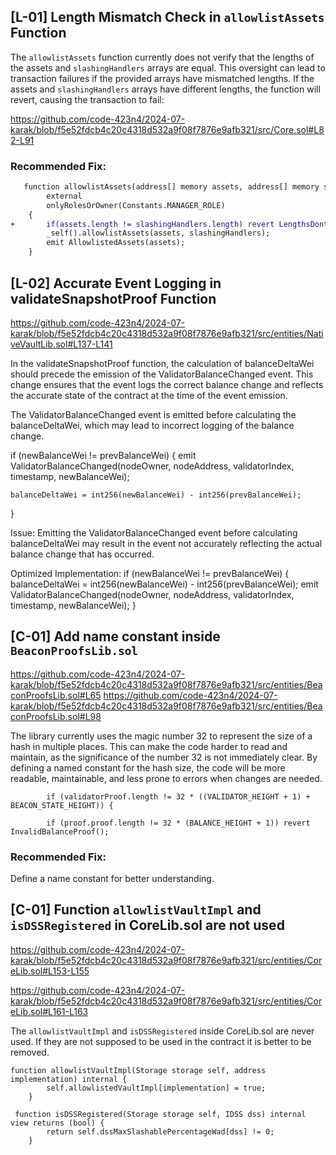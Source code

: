 ## [L-01] Length Mismatch Check in `allowlistAssets` Function


The `allowlistAssets` function currently does not verify that the lengths of the assets and `slashingHandlers` arrays are equal. This oversight can lead to transaction failures if the provided arrays have mismatched lengths.
If the assets and `slashingHandlers` arrays have different lengths, the function will revert, causing the transaction to fail:

https://github.com/code-423n4/2024-07-karak/blob/f5e52fdcb4c20c4318d532a9f08f7876e9afb321/src/Core.sol#L82-L91

### Recommended Fix:
```diff
   function allowlistAssets(address[] memory assets, address[] memory slashingHandlers)
        external
        onlyRolesOrOwner(Constants.MANAGER_ROLE)
    {
+       if(assets.length != slashingHandlers.length) revert LengthsDontMatch();
        _self().allowlistAssets(assets, slashingHandlers);
        emit AllowlistedAssets(assets);
    }
```
## [L-02] Accurate Event Logging in validateSnapshotProof Function
https://github.com/code-423n4/2024-07-karak/blob/f5e52fdcb4c20c4318d532a9f08f7876e9afb321/src/entities/NativeVaultLib.sol#L137-L141

In the validateSnapshotProof function, the calculation of balanceDeltaWei should precede the emission of the ValidatorBalanceChanged event. This change ensures that the event logs the correct balance change and reflects the accurate state of the contract at the time of the event emission.

The ValidatorBalanceChanged event is emitted before calculating the balanceDeltaWei, which may lead to incorrect logging of the balance change.

if (newBalanceWei != prevBalanceWei) {
    emit ValidatorBalanceChanged(nodeOwner, nodeAddress, validatorIndex, timestamp, newBalanceWei);

    balanceDeltaWei = int256(newBalanceWei) - int256(prevBalanceWei);
}


Issue:
Emitting the ValidatorBalanceChanged event before calculating balanceDeltaWei may result in the event not accurately reflecting the actual balance change that has occurred.

Optimized Implementation:
if (newBalanceWei != prevBalanceWei) {
    balanceDeltaWei = int256(newBalanceWei) - int256(prevBalanceWei);
    emit ValidatorBalanceChanged(nodeOwner, nodeAddress, validatorIndex, timestamp, newBalanceWei);
}

## [C-01] Add name constant inside `BeaconProofsLib.sol`

https://github.com/code-423n4/2024-07-karak/blob/f5e52fdcb4c20c4318d532a9f08f7876e9afb321/src/entities/BeaconProofsLib.sol#L65
https://github.com/code-423n4/2024-07-karak/blob/f5e52fdcb4c20c4318d532a9f08f7876e9afb321/src/entities/BeaconProofsLib.sol#L98

The library currently uses the magic number 32 to represent the size of a hash in multiple places. This can make the code harder to read and maintain, as the significance of the number 32 is not immediately clear. By defining a named constant for the hash size, the code will be more readable, maintainable, and less prone to errors when changes are needed.

```
        if (validatorProof.length != 32 * ((VALIDATOR_HEIGHT + 1) + BEACON_STATE_HEIGHT)) {
```
```
        if (proof.proof.length != 32 * (BALANCE_HEIGHT + 1)) revert InvalidBalanceProof();
```
### Recommended Fix:
Define a name constant for better understanding.

## [C-01] Function `allowlistVaultImpl` and `isDSSRegistered` in CoreLib.sol are not used 

https://github.com/code-423n4/2024-07-karak/blob/f5e52fdcb4c20c4318d532a9f08f7876e9afb321/src/entities/CoreLib.sol#L153-L155

https://github.com/code-423n4/2024-07-karak/blob/f5e52fdcb4c20c4318d532a9f08f7876e9afb321/src/entities/CoreLib.sol#L161-L163

The `allowlistVaultImpl` and `isDSSRegistered` inside CoreLib.sol are never used. If they are not supposed to be used in the contract it is better to be removed.

```
function allowlistVaultImpl(Storage storage self, address implementation) internal {
        self.allowlistedVaultImpl[implementation] = true;
    }
```
```
 function isDSSRegistered(Storage storage self, IDSS dss) internal view returns (bool) {
        return self.dssMaxSlashablePercentageWad[dss] != 0;
    }
```